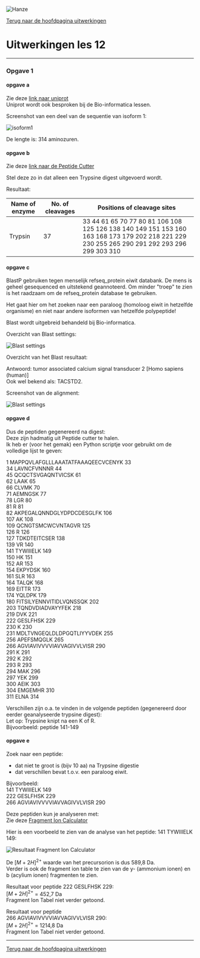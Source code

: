 ![Hanze](../../hanze/hanze.png)

[Terug naar de hoofdpagina uitwerkingen](../uitwerkingen.md)

# Uitwerkingen les 12

---

### Opgave 1

#### opgave a

Zie deze [link naar uniprot](https://www.uniprot.org/uniprot/P16422)  
Uniprot wordt ook besproken bij de Bio-informatica lessen. 

Screenshot van een deel van de sequentie van isoform 1:  

![isoform1](./pics/fig1.PNG)  

De lengte is: 314 aminozuren.  

#### opgave b

Zie deze [link naar de Peptide Cutter](https://web.expasy.org/peptide_cutter/)  

Stel deze zo in dat alleen een Trypsine digest uitgevoerd wordt.  

Resultaat:  


|Name of enzyme|No. of cleavages|Positions of cleavage sites                             |
|--------------|----------------|-------------------------------------------------------------|
|Trypsin       |37            	|33 44 61 65 70 77 80 81 106 108 125 126 138 140 149 151 153 160 163 168 173 179 202 218 221 229 230 255 265 290 291 292 293 296 299 303 310|

#### opgave c

BlastP gebruiken tegen menselijk refseq_protein eiwit databank. De mens is geheel gesequenced en uitstekend geannoteerd. Om minder "troep" te zien is het raadzaam om de refseq_protein database te gebruiken.  

Het gaat hier om het zoeken naar een paraloog (homoloog eiwit in hetzelfde organisme) en niet naar andere isoformen van hetzelfde polypeptide!  

Blast wordt uitgebreid behandeld bij Bio-informatica.  

Overzicht van Blast settings:  

![Blast settings](./pics/fig2.PNG)  

Overzicht van het Blast resultaat:  


Antwoord: tumor associated calcium signal transducer 2 [Homo sapiens (human)]  
Ook wel bekend als: TACSTD2.  

Screenshot van de alignment:  

![Blast settings](./pics/fig4.PNG)  


#### opgave d

Dus de peptiden gegenereerd na digest:  
Deze zijn hadmatig uit Peptide cutter te halen.  
Ik heb er (voor het gemak) een Python scriptje voor gebruikt om de volledige lijst te geven:  

1 MAPPQVLAFGLLLAAATATFAAAQEECVCENYK 33  
34 LAVNCFVNNNR 44  
45 QCQCTSVGAQNTVICSK 61  
62 LAAK 65  
66 CLVMK 70  
71 AEMNGSK 77  
78 LGR 80  
81 R 81  
82 AKPEGALQNNDGLYDPDCDESGLFK 106  
107 AK 108  
109 QCNGTSMCWCVNTAGVR 125  
126 R 126  
127 TDKDTEITCSER 138  
139 VR 140  
141 TYWIIIELK 149  
150 HK 151  
152 AR 153  
154 EKPYDSK 160  
161 SLR 163  
164 TALQK 168  
169 EITTR 173  
174 YQLDPK 179  
180 FITSILYENNVITIDLVQNSSQK 202  
203 TQNDVDIADVAYYFEK 218  
219 DVK 221  
222 GESLFHSK 229  
230 K 230  
231 MDLTVNGEQLDLDPGQTLIYYVDEK 255  
256 APEFSMQGLK 265  
266 AGVIAVIVVVVIAVVAGIVVLVISR 290  
291 K 291  
292 K 292  
293 R 293  
294 MAK 296  
297 YEK 299  
300 AEIK 303  
304 EMGEMHR 310  
311 ELNA 314  

Verschillen zijn o.a. te vinden in de volgende peptiden (gegenereerd door eerder geanalyseerde trypsine digest):  
Let op: Trypsine knipt na een K of R.  
Bijvoorbeeld: peptide 141-149  

#### opgave e

Zoek naar een peptide:  
- dat niet te groot is (bijv 10 aa) na Trypsine digestie  
- dat verschillen bevat t.o.v. een paraloog eiwit.  

Bijvoorbeeld:  
141 TYWIIIELK 149  
222 GESLFHSK 229  
266 AGVIAVIVVVVIAVVAGIVVLVISR 290  

Deze peptiden kun je analyseren met:  
Zie deze [Fragment Ion Calculator](http://db.systemsbiology.net:8080/proteomicsToolkit/FragIonServlet.html)  

Hier is een voorbeeld te zien van de analyse van het peptide: 141 TYWIIIELK 149:  

![Resultaat Fragment Ion Calculator](./pics/fig5.PNG)   


De $[M + 2H]^{2+}$ waarde van het precursorion is dus 589,8 Da.  
Verder is ook de fragment ion table te zien van de y- (ammonium ionen) en b (acylium ionen) fragmenten te zien.  


Resultaat voor peptide 222 GESLFHSK 229:  
$[M + 2H]^{2+}$ = 452,7 Da  
Fragment Ion Tabel niet verder getoond.  

Resultaat voor peptide  
266 AGVIAVIVVVVIAVVAGIVVLVISR 290:  
$[M + 2H]^{2+}$ = 1214,8 Da  
Fragment Ion Tabel niet verder getoond.  

--- 

[Terug naar de hoofdpagina uitwerkingen](../uitwerkingen.md)

<script type="text/x-mathjax-config">
  MathJax.Hub.Config({
    tex2jax: {
      inlineMath: [ ['$','$'], ["\\(","\\)"] ],
      processEscapes: true
    }
  });
</script>
    
<script type="text/javascript"
        src="https://cdn.mathjax.org/mathjax/latest/MathJax.js?config=TeX-AMS-MML_HTMLorMML">
</script>